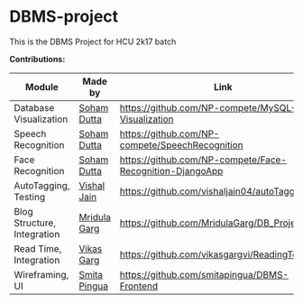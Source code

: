 # DBMS-project
This is the DBMS Project for HCU 2k17 batch

**Contributions:**

|Module|Made by|Link| 
| ------------- | ------------- | ------------- | 
|Database Visualization|[Soham Dutta](https://github.com/NP-compete)|https://github.com/NP-compete/MySQL-Visualization|
|Speech Recognition|[Soham Dutta](https://github.com/NP-compete)|https://github.com/NP-compete/SpeechRecognition|
|Face Recognition|[Soham Dutta](https://github.com/NP-compete)|https://github.com/NP-compete/Face-Recognition-DjangoApp|
|AutoTagging, Testing|[Vishal Jain](https://github.com/vishaljain04)|https://github.com/vishaljain04/autoTagging|
|Blog Structure, Integration|[Mridula Garg](https://github.com/MridulaGarg)|https://github.com/MridulaGarg/DB_Project|
|Read Time, Integration|[Vikas Garg](https://github.com/vikasgargvi)|https://github.com/vikasgargvi/ReadingTextTime|
|Wireframing, UI|[Smita Pingua](https://github.com/smitapingua)|https://github.com/smitapingua/DBMS-Frontend|
